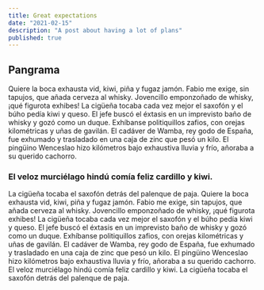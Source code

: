 ```yaml
---
title: Great expectations
date: "2021-02-15"
description: "A post about having a lot of plans"
published: true
---
```


## Pangrama

Quiere la boca exhausta vid, kiwi, piña y fugaz jamón. Fabio me exige, sin tapujos, que añada cerveza al whisky. Jovencillo emponzoñado de whisky, ¡qué figurota exhibes! La cigüeña tocaba cada vez mejor el saxofón y el búho pedía kiwi y queso. El jefe buscó el éxtasis en un imprevisto baño de whisky y gozó como un duque. Exhíbanse politiquillos zafios, con orejas kilométricas y uñas de gavilán. El cadáver de Wamba, rey godo de España, fue exhumado y trasladado en una caja de zinc que pesó un kilo. El pingüino Wenceslao hizo kilómetros bajo exhaustiva lluvia y frío, añoraba a su querido cachorro.

### El veloz murciélago hindú comía feliz cardillo y kiwi.

La cigüeña tocaba el saxofón detrás del palenque de paja. Quiere la boca exhausta vid, kiwi, piña y fugaz jamón. Fabio me exige, sin tapujos, que añada cerveza al whisky. Jovencillo emponzoñado de whisky, ¡qué figurota exhibes! La cigüeña tocaba cada vez mejor el saxofón y el búho pedía kiwi y queso. El jefe buscó el éxtasis en un imprevisto baño de whisky y gozó como un duque. Exhíbanse politiquillos zafios, con orejas kilométricas y uñas de gavilán. El cadáver de Wamba, rey godo de España, fue exhumado y trasladado en una caja de zinc que pesó un kilo. El pingüino Wenceslao hizo kilómetros bajo exhaustiva lluvia y frío, añoraba a su querido cachorro. El veloz murciélago hindú comía feliz cardillo y kiwi. La cigüeña tocaba el saxofón detrás del palenque de paja.
